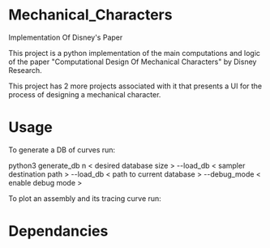 # Mechanical_Characters
Implementation Of Disney's Paper

This project is a python implementation of the main computations and logic of the paper "Computational Design Of Mechanical Characters" by Disney Research.

This project has 2 more projects associated with it that presents a UI for the process of designing a mechanical character.

# Usage
To generate a DB of curves run:

python3 generate_db n < desired database size > --load_db < sampler destination path > --load_db < path to current database > --debug_mode < enable debug mode > 

To plot an assembly and its tracing curve run:

# Dependancies

